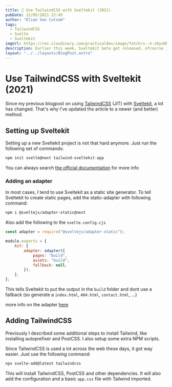```yaml
---
title: 💄 Use TailwindCSS with Sveltekit (2021)
pubDate: 12/05/2021 22:45
author: "Elian Van Cutsem"
tags:
  - TailwindCSS
  - Svelte
  - Sveltekit
imgUrl: https://res.cloudinary.com/practicaldev/image/fetch/s--k-z0ysHD--/c_imagga_scale,f_auto,fl_progressive,h_420,q_auto,w_1000/https://dev-to-uploads.s3.amazonaws.com/uploads/articles/p3nn57r52krvpdieblta.png
description: Earlier this week, Sveltekit beta got released, ofcourse I wanted to fiddle with it.
layout: "../../layouts/BlogPost.astro"
---
```


# Use TailwindCSS with Sveltekit (2021)

Since my previous blogpost on using [TailwindCSS](https://tailwindcss.com/) (JIT) with [Sveltekit](https://kit.svelte.dev/), a lot has changed. That's why I've updated the article to a newer (and better) method.

## Setting up Sveltekit

Setting up a new Sveltekit project is not that hard anymore. Just run the following set of commands:

```bash
npm init svelte@next tailwind-sveltekit-app
```

You can always search [the official documentation](https://kit.svelte.dev/docs) for more info

### Adding an adapter

In most cases, I tend to use Sveltekit as a static site generator. To tell Sveltekit to create static pages, add the static-adapter with following command:

```bash
npm i @sveltejs/adapter-static@next
```

Also add the following to the `svelte.config.cjs`

```js
const adapter = require("@sveltejs/adapter-static");

module.exports = {
	kit: {
		adapter: adapter({
			pages: "build",
			assets: "build",
			fallback: null,
		}),
	},
};
```

This tells Sveltekit to put the output in the `build` folder and dont use a fallback (so generate a `index.html`, `404.html`, `contact.html`, ...)

more info on the adapter [here](https://kit.svelte.dev/docs#adapters-supported-environments-static-sites)

## Adding TailwindCSS

Previously I described some additional steps to install Tailwind, like installing autoprefixer and PostCSS. I also setup some extra NPM scripts.

Since TailwindCSS is used a lot across the web these days, it got way easier. Just use the following command:

```bash
npx svelte-add@latest tailwindcss
```

This will install TailwindCSS, PostCSS and other dependencies. It will also add the configuration and a basic `app.css` file with Tailwind imported.
